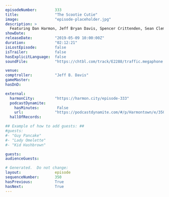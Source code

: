 ```yaml
---
episodeNumber:        333
title:                "The Scootie Cutie"
image:                "episode-placeholder.jpg"
description: >
  Featuring Dan Harmon, Jeff Bryan Davis, Spencer Crittenden, Sean Clements and Hayes Davenport.
showDate:             
releaseDate:          "2019-05-09 10:00:00Z"
duration:             "02:12:21"
isLostEpisode:        false
isTrailer:            false
hasExplicitLanguage:  false
soundFile:            "https://chtbl.com/track/E2288/traffic.megaphone.fm/STA5096949699.mp3?updated=1596570684"

venue:                
comptroller:          "Jeff B. Davis"
gameMaster:           
hasDnD:               

external:
  harmonCity:         "https://harmon.city/episode-333"
  podcastDynamite:
    hasMinutes:        False
    url:              "https://podcastdynamite.com/#/p/Harmontown/e/350/333"
  hallOfRecords:      

## Example of how to add guests: ##
#guests:
#- "Guy Pancake"
#- "Lady Omelette"
#- "Kid Hashbrown"

guests:
audienceGuests:

# Generated.  Do not change:
layout:               episode
sequenceNumber:       350
hasPrevious:          True
hasNext:              True
---
```


<!-- The episode description will be rendered here -->
<!-- Add your content below here -->

